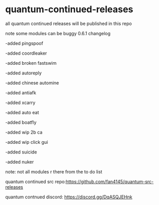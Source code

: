 # quantum-continued-releases
all quantum continued releases will be published in this repo

note some modules can be buggy
0.6.1 changelog


-added pingspoof

-added coordleaker

-added broken fastswim

-added autoreply

-added chinese automine

-added antiafk

-added xcarry

-added auto eat

-added boatfly

-added wip 2b ca

-added wip click gui

-added suicide

-added nuker


note: not all modules r there from the to do list



quantum continued src repo:https://github.com/fan4145/quantum-src-releases

quantum contnued discord: https://discord.gg/DqASQJEHnk
